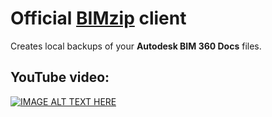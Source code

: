 Official [BIMzip](http://bimzip.itcompro.ru/) client 
========

Creates local backups of your **Autodesk BIM 360 Docs** files.

YouTube video:
---
[![IMAGE ALT TEXT HERE](https://img.youtube.com/vi/tPYdbTssNqo/0.jpg)](https://youtu.be/tPYdbTssNqo)
